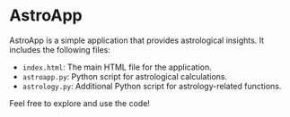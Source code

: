 # AstroApp

AstroApp is a simple application that provides astrological insights. It includes the following files:

- `index.html`: The main HTML file for the application.
- `astroapp.py`: Python script for astrological calculations.
- `astrology.py`: Additional Python script for astrology-related functions.

Feel free to explore and use the code!
